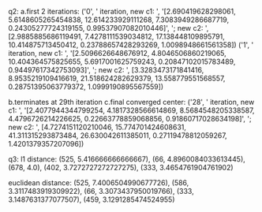 q2:
a.first 2 iterations:
('0', ' iteration, new c1: ', '[2.690419628298061, 5.6148605265454838, 12.614233929111268, 7.3083949286687719, 0.24305277724319155, 0.99537907082010446]', '; new c2: ', [2.9885885686119491, 7.4278111539034812, 17.138448109895791, 10.414875713450412, 0.23788657428293269, 1.0098948661561358])
('1', ' iteration, new c1: ', '[2.5096626648676912, 4.8046506860219065, 10.404364575825655, 5.6917001625759243, 0.20847102015783489, 0.94497617342753093]', '; new c2: ', [3.3283473171841416, 8.9535219109416619, 21.518624282629379, 13.558779551568557, 0.28751395063779372, 1.0999190895567559])

b.terminates at 29th iteration
c.final converged center:
('28', ' iteration, new c1: ', '[2.4077944344799254, 4.1817328566614869, 8.5684548205338587, 4.4796726214226625, 0.22663778859068856, 0.91860717028634198]', '; new c2: ', [4.7274151120210046, 15.774701424608631, 41.311315293873484, 26.630042611385011, 0.27119478812059267, 1.4201379357207096])

q3:
l1 distance:
(525, 5.416666666666667), (66, 4.8960084033613445), (678, 4.0), (402, 3.7272727272727275), (333, 3.4654761904761902)

euclidean distance:
(525, 7.4006504990677726), (586, 3.3117483919309922), (66, 3.3073437950019766), (333, 3.1487631377077507), (459, 3.1291285474524955)